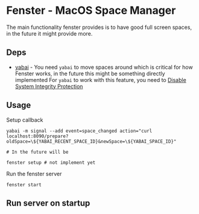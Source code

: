 # Fenster - MacOS Space Manager

The main functionality fenster provides is to have good full screen spaces, in the future it might provide more.

## Deps
- [yabai](https://github.com/koekeishiya/yabai) - You need `yabai` to move spaces around which is critical for how Fenster works, in the future this might be something directly implemented
    For `yabai` to work with this feature, you need to [Disable System Integrity Protection](https://github.com/koekeishiya/yabai/wiki/Disabling-System-Integrity-Protection)

## Usage

Setup callback
```
yabai -m signal --add event=space_changed action="curl localhost:8090/prepare?oldSpace=\${YABAI_RECENT_SPACE_ID}&newSpace=\${YABAI_SPACE_ID}"

# In the future will be

fenster setup # not implement yet

```

Run the fenster server
```
fenster start
```

## Run server on startup

